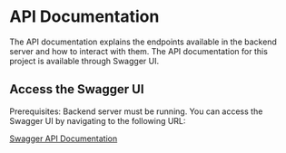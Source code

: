 # API Documentation

The API documentation explains the endpoints available in the backend server and how to interact with them.
The API documentation for this project is available through Swagger UI.

## Access the Swagger UI
Prerequisites: Backend server must be running.
You can access the Swagger UI by navigating to the following URL:

[Swagger API Documentation](http://localhost:8080/swagger-ui.html)


